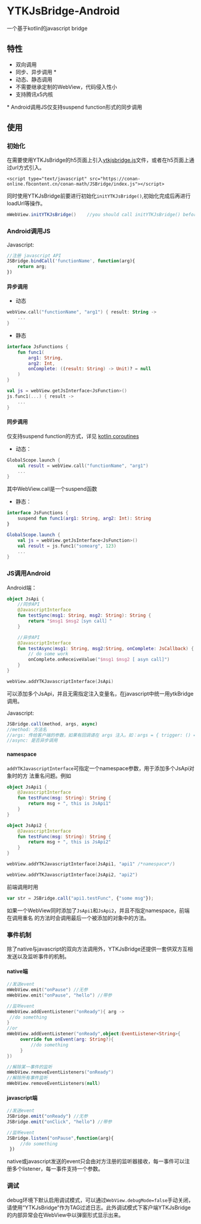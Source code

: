 # YTKJsBridge-Android

一个基于kotlin的javascript bridge

## 特性

* 双向调用
* 同步、异步调用 \*
* 动态、静态调用
* 不需要继承定制的WebView，代码侵入性小
* 支持腾讯x5内核

\* Android调用JS仅支持suspend function形式的同步调用

## 使用

### 初始化

在需要使用YTKJsBridge的h5页面上引入[ytkjsbridge.js](https://github.com/yuantiku/YTKJsBridge-Android/blob/master/YTKJsBridge/ytkjsbridge/ytkjsbridge.js)文件，或者在h5页面上通过url方式引入。

```http
<script type="text/javascript" src="https://conan-online.fbcontent.cn/conan-math/JSBridge/index.js"></script>
```

同时使用YTKJsBridge前要进行初始化`initYTKJsBridge()`,初始化完成后再进行loadUrl等操作。

```java
mWebView.initYTKJsBridge()    //you should call initYTKJsBridge() before using loadUrl()
```

### Android调用JS

Javascript:

```javascript
//注册 javascript API
JSBridge.bindCall('functionName', function(arg){
    return arg;
})
```

#### 异步调用

* 动态

```kotlin
webView.call("functionName", "arg1") { result: String ->
    ...
}
```

* 静态

```kotlin
interface JsFunctions {
    fun func1(
        arg1: String,
        arg2: Int,
        onComplete: ((result: String) -> Unit)? = null
    )
}

val js = webView.getJsInterface<JsFunction>()
js.func1(...) { result ->
    ...
}
```

#### 同步调用

仅支持suspend function的方式，详见
[kotlin coroutines](https://kotlinlang.org/docs/reference/coroutines-overview.html)

* 动态：

```kotlin
GlobalScope.launch {
    val result = webView.call("functionName", "arg1")
    ...
}
```

其中WebView.call是一个suspend函数

* 静态：

```kotlin
interface JsFunctions {
    suspend fun func1(arg1: String, arg2: Int): String
}

GlobalScope.launch {
    val js = webView.getJsInterface<JsFunction>()
    val result = js.func1("somearg", 123)
    ...
}
```

### JS调用Android

Android端：

```kotlin
object JsApi {
    //同步API
    @JavascriptInterface
    fun testSync(msg1: String, msg2: String): String {
        return "$msg1 $msg2［syn call］"
    }

    //异步API
    @JavascriptInterface
    fun testAsync(msg1: String, msg2:String, onComplete: JsCallback) {
        // do some work
        onComplete.onReceiveValue("$msg1 $msg2 [ asyn call]")
    }
}

webView.addYTKJavascriptInterface(JsApi)
```

可以添加多个JsApi，并且无需指定注入变量名，在javascript中统一用ytkBridge调用。

Javascript:

```javascript
JSBridge.call(method, args, async)
//method: 方法名
//args: 传给客户端的参数，如果有回调请在 args 注入。如：args = { trigger: () => {} }
//async: 是否异步调用
```

#### namespace

`addYTKJavascriptInterface`可指定一个namespace参数，用于添加多个JsApi对象时的方
法重名问题。例如

```kotlin
object JsApi1 {
    @JavascriptInterface
    fun testFunc(msg: String): String {
        return msg + ", this is JsApi1"
    }
}

object JsApi2 {
    @JavascriptInterface
    fun testFunc(msg: String): String {
        return msg + ", this is JsApi2"
    }
}

webView.addYTKJavascriptInterface(JsApi1, "api1" /*namespace*/)

webView.addYTKJavascriptInterface(JsApi2, "api2")
```

前端调用时用

```javascript
var str = JSBridge.call("api1.testFunc", {"some msg"});
```

如果一个WebView同时添加了`JsApi1`和`JsApi2`，并且不指定namespace，前端在调用重名
的方法时会调用最后一个被添加的对象中的方法。

### 事件机制

除了native与javascript的双向方法调用外，YTKJsBridge还提供一套供双方互相发送以及监听事件的机制。

#### native端

```kotlin
//发送event
mWebView.emit("onPause") //无参
mWebView.emit("onPause", "hello") //带参

//监听event
mWebView.addEventListener("onReady"){ arg ->
 //do something
}
//or
mWebView.addEventListener("onReady",object:EventListener<String>{
     override fun onEvent(arg: String?){
         //do something
     }
})

//解除某一事件的监听
mWebView.removeEventListeners("onReady")
//解除所有事件监听
mWebView.removeEventListeners(null)
```

#### javascript端

```javascript
//发送event
JSBridge.emit("onReady") //无参
JSBridge.emit("onClick", "hello") //带参

//监听event
JSBridge.listen("onPause",function(arg){
     //do something
 })
```

native或javascript发送的event只会由对方注册的监听器接收，每一事件可以注册多个listener，每一事件支持一个参数。

### 调试

debug环境下默认启用调试模式，可以通过`WebView.debugMode=false`手动关闭，请使用“YTKJsBridge”作为TAG过滤日志。此外调试模式下客户端YTKJsBridge的内部异常会在WebView中以弹窗形式显示出来。
